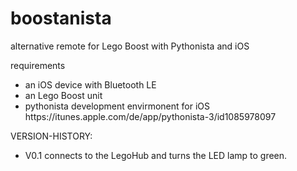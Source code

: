 # boostanista
alternative remote for Lego Boost with Pythonista and iOS

requirements
<ul>
<li>an iOS device with Bluetooth LE</li>
<li>an Lego Boost unit</li>
<li>pythonista development envirmonent for iOS https://itunes.apple.com/de/app/pythonista-3/id1085978097</li>
</ul>

VERSION-HISTORY:
<ul>
<li>V0.1 connects to the LegoHub and turns the LED lamp to green.</li>
</ul>

